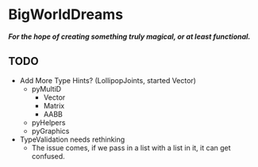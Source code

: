 # BigWorldDreams

***For the hope of creating something truly magical, or at least functional.***

## TODO
- Add More Type Hints? (LollipopJoints, started Vector)
	- pyMultiD
		- Vector
		- Matrix
		- AABB
	- pyHelpers
	- pyGraphics
- TypeValidation needs rethinking
	- The issue comes, if we pass in a list with a list in it, it can get confused.
